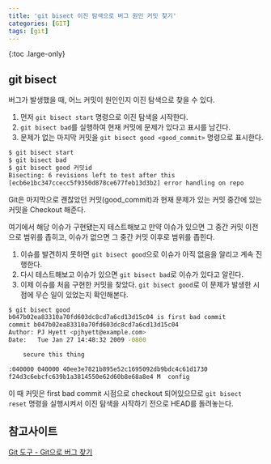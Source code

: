 ```yaml
---
title: 'git bisect 이진 탐색으로 버그 원인 커밋 찾기'
categories: [GIT]
tags: [git]
---
```


{:toc .large-only}

## git bisect

버그가 발생했을 때, 어느 커밋이 원인인지 이진 탐색으로 찾을 수 있다.

1. 먼저 `git bisect start` 명령으로 이진 탐색을 시작한다.
1. `git bisect bad`를 실행하여 현재 커밋에 문제가 있다고 표시를 남긴다.
1. 문제가 없는 마지막 커밋을 `git bisect good <good_commit>` 명령으로 표시한다.

```bash
$ git bisect start
$ git bisect bad
$ git bisect good 커밋id
Bisecting: 6 revisions left to test after this
[ecb6e1bc347ccecc5f9350d878ce677feb13d3b2] error handling on repo
```

Git은 마지막으로 괜찮았던 커밋(good_commit)과 현재 문제가 있는 커밋 중간에 있는 커밋을 Checkout 해준다.

여기에서 해당 이슈가 구현됐는지 테스트해보고 만약 이슈가 있으면 그 중간 커밋 이전으로 범위를 좁히고, 이슈가 없으면 그 중간 커밋 이후로 범위를 좁힌다.

1. 이슈를 발견하지 못하면 `git bisect good`으로 이슈가 아직 없음을 알리고 계속 진행한다.
1. 다시 테스트해보고 이슈가 있으면 `git bisect bad`로 이슈가 있다고 알린다.
1. 이제 이슈를 처음 구현한 커밋을 찾았다. `git bisect good`로 이 문제가 발생한 시점에 무슨 일이 있었는지 확인해본다.

```bash
$ git bisect good
b047b02ea83310a70fd603dc8cd7a6cd13d15c04 is first bad commit
commit b047b02ea83310a70fd603dc8cd7a6cd13d15c04
Author: PJ Hyett <pjhyett@example.com>
Date:   Tue Jan 27 14:48:32 2009 -0800

    secure this thing

:040000 040000 40ee3e7821b895e52c1695092db9bdc4c61d1730
f24d3c6ebcfc639b1a3814550e62d60b8e68a8e4 M  config
```

이 때 커밋은 first bad commit 시점으로 checkout 되어있으므로 `git bisect reset` 명령을 실행시켜서 이진 탐색을 시작하기 전으로 HEAD를 돌려놓는다.

## 참고사이트

[Git 도구 - Git으로 버그 찾기](https://git-scm.com/book/ko/v2/Git-%EB%8F%84%EA%B5%AC-Git%EC%9C%BC%EB%A1%9C-%EB%B2%84%EA%B7%B8-%EC%B0%BE%EA%B8%B0#_binary_search)
